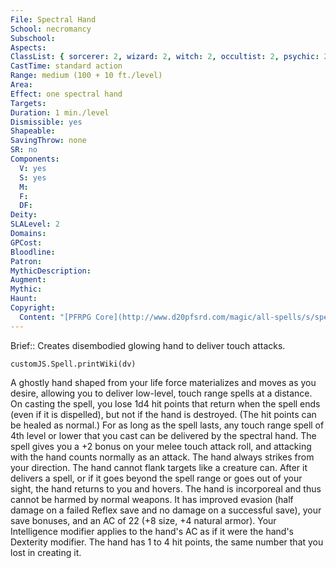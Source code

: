 ```yaml
---
File: Spectral Hand
School: necromancy
Subschool: 
Aspects: 
ClassList: { sorcerer: 2, wizard: 2, witch: 2, occultist: 2, psychic: 2, spiritualist: 2, medium: 2 }
CastTime: standard action
Range: medium (100 + 10 ft./level)
Area: 
Effect: one spectral hand
Targets: 
Duration: 1 min./level
Dismissible: yes
Shapeable: 
SavingThrow: none
SR: no
Components:
  V: yes
  S: yes
  M: 
  F: 
  DF: 
Deity: 
SLALevel: 2
Domains: 
GPCost: 
Bloodline: 
Patron: 
MythicDescription: 
Augment: 
Mythic: 
Haunt: 
Copyright:
  Content: "[PFRPG Core](http://www.d20pfsrd.com/magic/all-spells/s/spectral-hand)"
---
```

Brief:: Creates disembodied glowing hand to deliver touch attacks.

```dataviewjs
customJS.Spell.printWiki(dv)
```

A ghostly hand shaped from your life force materializes and moves as you desire, allowing you to deliver low-level, touch range spells at a distance. On casting the spell, you lose 1d4 hit points that return when the spell ends (even if it is dispelled), but not if the hand is destroyed. (The hit points can be healed as normal.) For as long as the spell lasts, any touch range spell of 4th level or lower that you cast can be delivered by the spectral hand. The spell gives you a +2 bonus on your melee touch attack roll, and attacking with the hand counts normally as an attack. The hand always strikes from your direction. The hand cannot flank targets like a creature can. After it delivers a spell, or if it goes beyond the spell range or goes out of your sight, the hand returns to you and hovers.  The hand is incorporeal and thus cannot be harmed by normal weapons. It has improved evasion (half damage on a failed Reflex save and no damage on a successful save), your save bonuses, and an AC of 22 (+8 size, +4 natural armor). Your Intelligence modifier applies to the hand's AC as if it were the hand's Dexterity modifier. The hand has 1 to 4 hit points, the same number that you lost in creating it.
